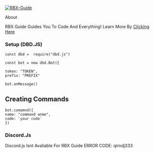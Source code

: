 <br />
    <p>
    <a href="https"://sites.google.com/view/rbxdevs><img src="https://cdn.discordapp.com/attachments/768394610548146189/810778835771064320/20210215_1027232.png" alt="RBX-Guide" /></a>
  </p
   # RBX Guide


### About

RBX Guide Guides You To Code And Everything! Learn More By [Clicking Here](https://sites.google.com/view/javascript-learn2/Learn-More)




### Setup (DBD.JS)


```
const dbd =  require("dbd.js")

const bot = new dbd.Bot({

token: "TOKEN",
prefix: "PREFIX"

bot.onMessage()
```

## Creating Commands
```
bot.comamnd({ 
name: "command anme",
code: `your code`
})
```


### Discord.Js

Discord.js Isnt Avaliable For RBX Guide ERROR CODE: qirndj333

